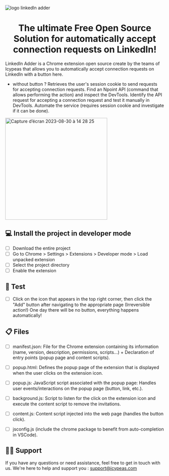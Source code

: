 ![logo linkedln adder](https://github.com/icypeas-tech/linkedin-adder/assets/128605482/d3507bd1-a8a3-4156-8ddb-32e3107e006c)

<h1 align="center">
  The ultimate Free Open Source Solution for automatically accept connection requests on LinkedIn!
</h1>


LinkedIn Adder is a Chrome extension open source create by the teams of Icypeas that allows you to automatically accept connection requests on LinkedIn with a button here. 

- without button ? Retrieves the user's session cookie to send requests for accepting connection requests.
Find an Npoint API (command that allows performing the action) and inspect the DevTools.
Identify the API request for accepting a connection request and test it manually in DevTools.
Automate the service (requires session cookie and investigate if it can be done).

<img width="323" alt="Capture d’écran 2023-08-30 à 14 28 25" src="https://github.com/icypeas-tech/linkedin-adder/assets/128605482/5f75fd22-49bf-4b4c-be22-64531dc48bc8">


## 💻 Install the project in developer mode

- [ ] Download the entire project
- [ ] Go to Chrome > Settings > Extensions > Developer mode > Load unpacked extension
- [ ] Select the project directory
- [ ] Enable the extension

## 🚦 Test

- [ ] Click on the icon that appears in the top right corner, then click the "Add" button after navigating to the appropriate page
(Irreversible action!)
One day there will be no button, everything happens automatically!

## 📋 Files

- [ ] manifest.json: File for the Chrome extension containing its information (name, version, description, permissions, scripts...) + Declaration of entry points (popup page and content scripts).
- [ ]  popup.html: Defines the popup page of the extension that is displayed when the user clicks on the extension icon.
- [ ] popup.js: JavaScript script associated with the popup page: Handles user events/interactions on the popup page (button, link, etc.).
- [ ] background.js: Script to listen for the click on the extension icon and execute the content script to remove the invitations.
- [ ] content.js: Content script injected into the web page (handles the button click).
- [ ] jsconfig.js (include the chrome package to benefit from auto-completion in VSCode).


##  👨‍💻 Support

If you have any questions or need assistance, feel free to get in touch with us. We're here to help and support you : support@icypeas.com



